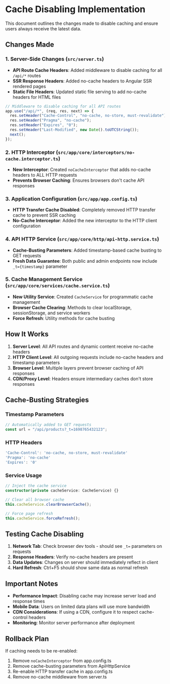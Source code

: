 # Cache Disabling Implementation

This document outlines the changes made to disable caching and ensure users always receive the latest data.

## Changes Made

### 1. Server-Side Changes (`src/server.ts`)

- **API Route Cache Headers**: Added middleware to disable caching for all `/api/*` routes
- **SSR Response Headers**: Added no-cache headers to Angular SSR rendered pages
- **Static File Headers**: Updated static file serving to add no-cache headers for HTML files

```typescript
// Middleware to disable caching for all API routes
app.use("/api/*", (req, res, next) => {
  res.setHeader("Cache-Control", "no-cache, no-store, must-revalidate");
  res.setHeader("Pragma", "no-cache");
  res.setHeader("Expires", "0");
  res.setHeader("Last-Modified", new Date().toUTCString());
  next();
});
```

### 2. HTTP Interceptor (`src/app/core/interceptors/no-cache.interceptor.ts`)

- **New Interceptor**: Created `noCacheInterceptor` that adds no-cache headers to ALL HTTP requests
- **Prevents Browser Caching**: Ensures browsers don't cache API responses

### 3. Application Configuration (`src/app/app.config.ts`)

- **HTTP Transfer Cache Disabled**: Completely removed HTTP transfer cache to prevent SSR caching
- **No-Cache Interceptor**: Added the new interceptor to the HTTP client configuration

### 4. API HTTP Service (`src/app/core/http/api-http.service.ts`)

- **Cache-Busting Parameters**: Added timestamp-based cache busting to GET requests
- **Fresh Data Guarantee**: Both public and admin endpoints now include `_t={timestamp}` parameter

### 5. Cache Management Service (`src/app/core/services/cache.service.ts`)

- **New Utility Service**: Created `CacheService` for programmatic cache management
- **Browser Cache Clearing**: Methods to clear localStorage, sessionStorage, and service workers
- **Force Refresh**: Utility methods for cache busting

## How It Works

1. **Server Level**: All API routes and dynamic content receive no-cache headers
2. **HTTP Client Level**: All outgoing requests include no-cache headers and timestamp parameters
3. **Browser Level**: Multiple layers prevent browser caching of API responses
4. **CDN/Proxy Level**: Headers ensure intermediary caches don't store responses

## Cache-Busting Strategies

### Timestamp Parameters

```typescript
// Automatically added to GET requests
const url = "/api/products?_t=1698765432123";
```

### HTTP Headers

```typescript
'Cache-Control': 'no-cache, no-store, must-revalidate'
'Pragma': 'no-cache'
'Expires': '0'
```

### Service Usage

```typescript
// Inject the cache service
constructor(private cacheService: CacheService) {}

// Clear all browser cache
this.cacheService.clearBrowserCache();

// Force page refresh
this.cacheService.forceRefresh();
```

## Testing Cache Disabling

1. **Network Tab**: Check browser dev tools - should see `_t=` parameters on requests
2. **Response Headers**: Verify no-cache headers are present
3. **Data Updates**: Changes on server should immediately reflect in client
4. **Hard Refresh**: Ctrl+F5 should show same data as normal refresh

## Important Notes

- **Performance Impact**: Disabling cache may increase server load and response times
- **Mobile Data**: Users on limited data plans will use more bandwidth
- **CDN Considerations**: If using a CDN, configure it to respect cache-control headers
- **Monitoring**: Monitor server performance after deployment

## Rollback Plan

If caching needs to be re-enabled:

1. Remove `noCacheInterceptor` from app.config.ts
2. Remove cache-busting parameters from ApiHttpService
3. Re-enable HTTP transfer cache in app.config.ts
4. Remove no-cache middleware from server.ts
